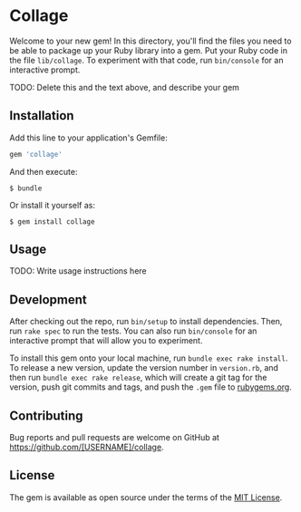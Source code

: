 # Collage

Welcome to your new gem! In this directory, you'll find the files you need to be able to package up your Ruby library into a gem. Put your Ruby code in the file `lib/collage`. To experiment with that code, run `bin/console` for an interactive prompt.

TODO: Delete this and the text above, and describe your gem

## Installation

Add this line to your application's Gemfile:

```ruby
gem 'collage'
```

And then execute:

    $ bundle

Or install it yourself as:

    $ gem install collage

## Usage

TODO: Write usage instructions here

## Development

After checking out the repo, run `bin/setup` to install dependencies. Then, run `rake spec` to run the tests. You can also run `bin/console` for an interactive prompt that will allow you to experiment.

To install this gem onto your local machine, run `bundle exec rake install`. To release a new version, update the version number in `version.rb`, and then run `bundle exec rake release`, which will create a git tag for the version, push git commits and tags, and push the `.gem` file to [rubygems.org](https://rubygems.org).

## Contributing

Bug reports and pull requests are welcome on GitHub at https://github.com/[USERNAME]/collage.


## License

The gem is available as open source under the terms of the [MIT License](http://opensource.org/licenses/MIT).

